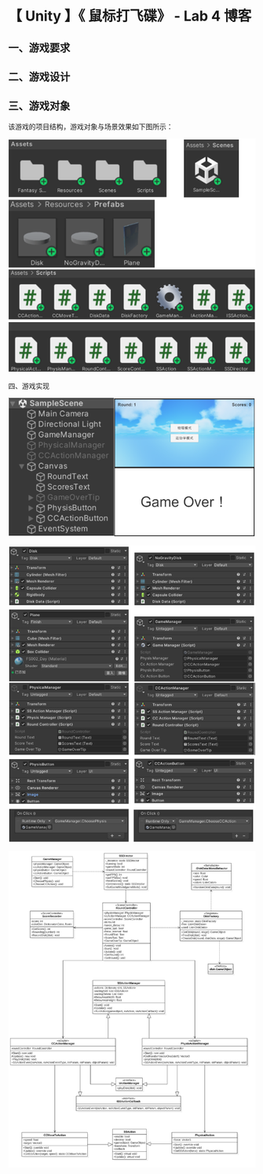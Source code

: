 # 【 Unity 】《 鼠标打飞碟》 - Lab 4 博客 

## 一、游戏要求 

## 二、游戏设计 

## 三、游戏对象 

该游戏的项目结构，游戏对象与场景效果如下图所示： 

![Image](./word/media/image1.png)

四、游戏实现 

![Image](./word/media/image2.png)

![Image](./word/media/image3.png)

![Image](./word/media/Main.png)
